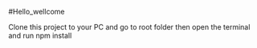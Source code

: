 #Hello_wellcome


Clone this project to your PC  and go to root folder then open the terminal and run npm install
